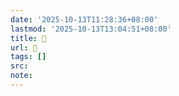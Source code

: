 ```yaml
---
date: '2025-10-13T11:28:36+08:00'
lastmod: '2025-10-13T13:04:51+08:00'
title: 󰝵
url: 󰝵
tags: []
src:
note:
---
```

